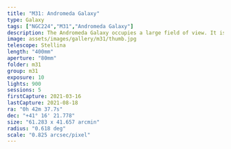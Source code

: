 ```yaml
---
title: "M31: Andromeda Galaxy"
type: Galaxy
tags: ["NGC224","M31","Andromeda Galaxy"]
description: The Andromeda Galaxy occupies a large field of view. It is both near to the Milky Way and bright enough to see with the naked eye.
image: assets/images/gallery/m31/thumb.jpg
telescope: Stellina
length: "400mm"
aperture: "80mm"
folder: m31
group: m31
exposure: 10
lights: 900
sessions: 5
firstCapture: 2021-03-16
lastCapture: 2021-08-18
ra: "0h 42m 37.7s"
dec: "+41° 16' 21.778"
size: "61.283 x 41.657 arcmin"
radius: "0.618 deg"
scale: "0.825 arcsec/pixel"
---
```

